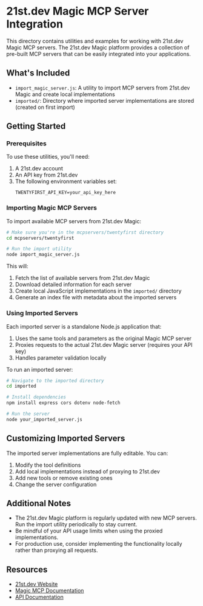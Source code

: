 # 21st.dev Magic MCP Server Integration

This directory contains utilities and examples for working with 21st.dev Magic MCP servers. The 21st.dev Magic platform provides a collection of pre-built MCP servers that can be easily integrated into your applications.

## What's Included

- `import_magic_server.js`: A utility to import MCP servers from 21st.dev Magic and create local implementations
- `imported/`: Directory where imported server implementations are stored (created on first import)

## Getting Started

### Prerequisites

To use these utilities, you'll need:

1. A 21st.dev account
2. An API key from 21st.dev
3. The following environment variables set:
   ```
   TWENTYFIRST_API_KEY=your_api_key_here
   ```

### Importing Magic MCP Servers

To import available MCP servers from 21st.dev Magic:

```bash
# Make sure you're in the mcpservers/twentyfirst directory
cd mcpservers/twentyfirst

# Run the import utility
node import_magic_server.js
```

This will:
1. Fetch the list of available servers from 21st.dev Magic
2. Download detailed information for each server
3. Create local JavaScript implementations in the `imported/` directory
4. Generate an index file with metadata about the imported servers

### Using Imported Servers

Each imported server is a standalone Node.js application that:

1. Uses the same tools and parameters as the original Magic MCP server
2. Proxies requests to the actual 21st.dev Magic server (requires your API key)
3. Handles parameter validation locally

To run an imported server:

```bash
# Navigate to the imported directory
cd imported

# Install dependencies
npm install express cors dotenv node-fetch

# Run the server
node your_imported_server.js
```

## Customizing Imported Servers

The imported server implementations are fully editable. You can:

1. Modify the tool definitions
2. Add local implementations instead of proxying to 21st.dev
3. Add new tools or remove existing ones
4. Change the server configuration

## Additional Notes

- The 21st.dev Magic platform is regularly updated with new MCP servers. Run the import utility periodically to stay current.
- Be mindful of your API usage limits when using the proxied implementations.
- For production use, consider implementing the functionality locally rather than proxying all requests.

## Resources

- [21st.dev Website](https://21st.dev)
- [Magic MCP Documentation](https://magic.21st.dev/mcp)
- [API Documentation](https://api.twentyfirst.dev/docs)
